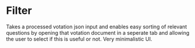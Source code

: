 # Filter

Takes a processed votation json input and enables easy sorting of relevant questions by opening that votation document in a seperate tab and allowing the user to select if this is useful or not. Very minimalistic UI.
